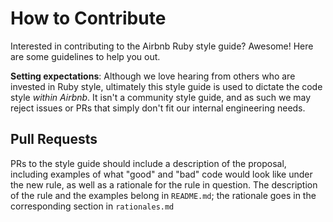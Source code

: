 # How to Contribute

Interested in contributing to the Airbnb Ruby style guide? Awesome! Here are
some guidelines to help you out.

**Setting expectations**: Although we love hearing from others who are invested
in Ruby style, ultimately this style guide is used to dictate the code style
*within Airbnb*. It isn't a community style guide, and as such we may reject
issues or PRs that simply don't fit our internal engineering needs.

## Pull Requests

PRs to the style guide should include a description of the proposal, including
examples of what "good" and "bad" code would look like under the new rule, as
well as a rationale for the rule in question. The description of the rule and
the examples belong in `README.md`; the rationale goes in the corresponding
section in `rationales.md`
